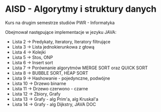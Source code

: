 # AISD - Algorytmy i struktury danych

Kurs na drugim semestrze studiów PWR - Informatyka

Obejmował następujące implementacje w jezyku JAVA:
  - Lista 2 -> Predykaty, Iteratory, Iteratory filtrujące
  - Lista 3 -> Lista jednokierunkowa z głową
  - Lista 4 -> Kolejki
  - Lista 5 -> Stos, ONP
  - Lista 6 -> Insert sort
  - Lista 7 -> Porównanie algorytmów MERGE SORT oraz QUICK SORT
  - Lista 8 -> BUBBLE SORT, HEAP SORT
  - Lista 9 -> Hashowanie - pojedynczne, podwójne
  - Lista 10 -> Drzewo binarne
  - Lista 11 -> Drzewo czerwono - czarne
  - Lista 12 -> Zbiory, Grafy
  - Lista 13 -> Grafy - alg Prim'a, alg Kruskal'a
  - Lista 14 -> Grafy - alg Dijkstry, JAVA DOC
